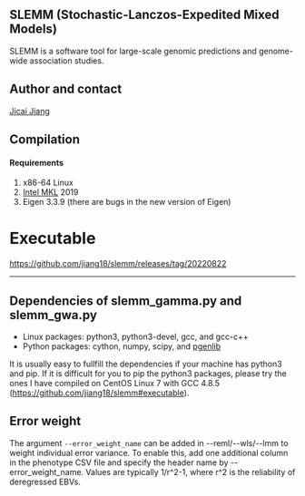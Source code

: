 ## SLEMM (Stochastic-Lanczos-Expedited Mixed Models)
SLEMM is a software tool for large-scale genomic predictions and genome-wide association studies.

## Author and contact
[Jicai Jiang](https://cals.ncsu.edu/animal-science/people/jicai-jiang)

## Compilation
#### Requirements
1. x86-64 Linux
2. [Intel MKL](https://www.intel.com/content/www/us/en/developer/tools/oneapi/onemkl-download.html) 2019
3. Eigen 3.3.9 (there are bugs in the new version of Eigen)



# Executable
https://github.com/jiang18/slemm/releases/tag/20220822

---



## Dependencies of slemm_gamma.py and slemm_gwa.py
- Linux packages: python3, python3-devel, gcc, and gcc-c++
- Python packages: cython, numpy, scipy, and [pgenlib](https://github.com/chrchang/plink-ng/tree/master/2.0/Python)

It is usually easy to fullfill the dependencies if your machine has python3 and pip. If it is difficult for you to pip the python3 packages, please try the ones I have compiled on CentOS Linux 7 with GCC 4.8.5 (https://github.com/jiang18/slemm#executable). 

## Error weight
The argument ```--error_weight_name``` can be added in --reml/--wls/--lmm to weight individual error variance. To enable this, add one additional column in the phenotype CSV file and specify the header name by --error_weight_name. Values are typically 1/r^2-1, where r^2 is the reliability of deregressed EBVs. 
